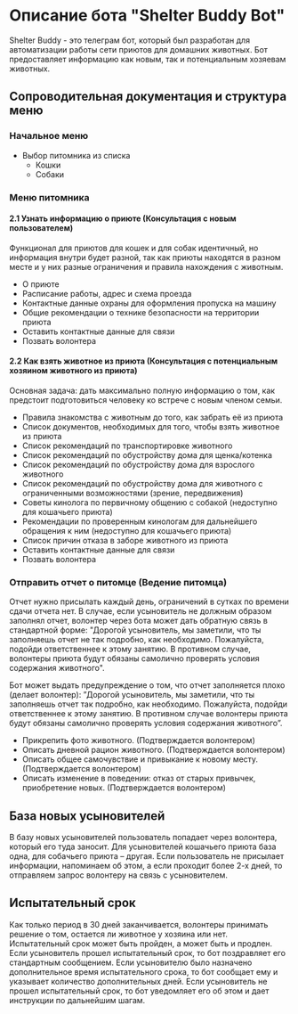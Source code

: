 # Описание бота "Shelter Buddy Bot"

Shelter Buddy  - это телеграм бот, который был разработан для автоматизации работы сети приютов для домашних животных. Бот предоставляет информацию как новым, так и потенциальным хозяевам животных.

## Сопроводительная документация и структура меню
### Начальное меню

- Выбор питомника из списка
    - Кошки
    - Собаки

### Меню питомника
#### 2.1 Узнать информацию о приюте (Консультация с новым пользователем)
Функционал для приютов для кошек и для собак идентичный, но информация внутри будет разной, так как приюты находятся в разном месте и у них разные ограничения и правила нахождения с животным.

- О приюте
- Расписание работы, адрес и схема проезда
- Контактные данные охраны для оформления пропуска на машину
- Общие рекомендации о технике безопасности на территории приюта
- Оставить контактные данные для связи
- Позвать волонтера

#### 2.2 Как взять животное из приюта (Консультация с потенциальным хозяином животного из приюта)
Основная задача: дать максимально полную информацию о том, как предстоит подготовиться человеку ко встрече с новым членом семьи.

- Правила знакомства с животным до того, как забрать её из приюта
- Список документов, необходимых для того, чтобы взять животное из приюта
- Список рекомендаций по транспортировке животного
- Список рекомендаций по обустройству дома для щенка/котенка
- Список рекомендаций по обустройству дома для взрослого животного
- Список рекомендаций по обустройству дома для животного с ограниченными возможностями (зрение, передвижения)
- Советы кинолога по первичному общению с собакой (недоступно для кошачьего приюта)
- Рекомендации по проверенным кинологам для дальнейшего обращения к ним (недоступно для кошачьего приюта)
- Список причин отказа в заборе животного из приюта
- Оставить контактные данные для связи
- Позвать волонтера

### Отправить отчет о питомце (Ведение питомца)
Отчет нужно присылать каждый день, ограничений в сутках по времени сдачи отчета нет. В случае, если усыновитель не должным образом заполнял отчет, волонтер через бота может дать обратную связь в стандартной форме: "Дорогой усыновитель, мы заметили, что ты заполняешь отчет не так подробно, как необходимо. Пожалуйста, подойди ответственнее к этому занятию. В противном случае, волонтеры приюта будут обязаны самолично проверять условия содержания животного".

Бот может выдать предупреждение о том, что отчет заполняется плохо (делает волонтер): ”Дорогой усыновитель, мы заметили, что ты заполняешь отчет так подробно, как необходимо. Пожалуйста, подойди ответственнее к этому занятию. В противном случае волонтеры приюта будут обязаны самолично проверять условия содержания животного”.

- Прикрепить фото животного. (Подтверждается волонтером)
- Описать дневной рацион животного. (Подтверждается волонтером)
- Описать общее самочувствие и привыкание к новому месту. (Подтверждается волонтером)
- Описать изменение в поведении: отказ от старых привычек, приобретение новых. (Подтверждается волонтером)

## База новых усыновителей
В базу новых усыновителей пользователь попадает через волонтера, который его туда заносит. Для усыновителей кошачьего приюта база одна, для собачьего приюта – другая.
Если пользователь не присылает информации, напоминаем об этом, а если проходит более 2-х дней, то отправляем запрос волонтеру на связь с усыновителем.

## Испытательный срок
Как только период в 30 дней заканчивается, волонтеры принимать решение о том, остается ли животное у хозяина или нет. Испытательный срок может быть пройден, а может быть и продлен.
Если усыновитель прошел испытательный срок, то бот поздравляет его стандартным сообщением.
Если усыновителю было назначено дополнительное время испытательного срока, то бот сообщает ему и указывает количество дополнительных дней.
Если усыновитель не прошел испытательный срок, то бот уведомляет его об этом и дает инструкции по дальнейшим шагам.
